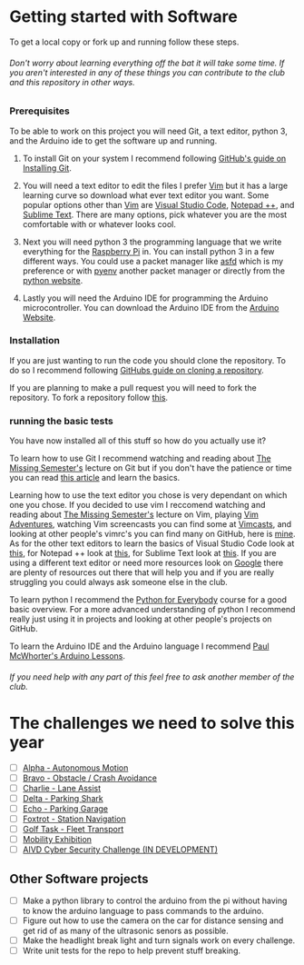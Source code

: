 # Getting started with Software

To get a local copy or fork up and running follow these steps.

###### Don't worry about learning everything off the bat it will take some time. If you aren't interested in any of these things you can contribute to the club and this repository in other ways.

### Prerequisites
To be able to work on this project you will need Git, a text editor, python 3, and the Arduino ide to get the software up and running. 

1. To install Git on your system I recommend following [GitHub's guide on Installing Git](https://github.com/git-guides/install-git).

2. You will need a text editor to edit the files I prefer [Vim][Vim] but it has a large learning curve so download what ever text editor you want. Some popular options other than [Vim][Vim] are [Visual Studio Code](https://code.visualstudio.com/Download), [Notepad ++](https://notepad-plus-plus.org/downloads/), and [Sublime Text](https://www.sublimetext.com/3). There are many options, pick whatever you are the most comfortable with or whatever looks cool.

3. Next you will need python 3 the programming language that we write everything for the [Raspberry Pi][Raspberry Pi] in. You can install python 3 in a few different ways. You could use a packet manager like [asfd](https://asdf-vm.com/#/) which is my preference or with [pyenv](https://github.com/pyenv/pyenv#installation) another packet manager or directly from the [python website](https://www.python.org/downloads/).

4. Lastly you will need the Arduino IDE for programming the Arduino microcontroller. You can download the Arduino IDE from the [Arduino Website](https://www.arduino.cc/en/software).

### Installation

If you are just wanting to run the code you should clone the repository. To do so I recommend following [GitHubs guide on cloning a repository](https://docs.github.com/en/free-pro-team@latest/github/creating-cloning-and-archiving-repositories/cloning-a-repository). 

If you are planning to make a pull request you will need to fork the repository. To fork a repository follow [this](https://docs.github.com/en/free-pro-team@latest/github/getting-started-with-github/fork-a-repo).

### running the basic tests

You have now installed all of this stuff so how do you actually use it?

To learn how to use Git I recommend watching and reading about [The Missing Semester's](https://missing.csail.mit.edu/2020/version-control/) lecture on Git but if you don't have the patience or time you can read [this article](https://www.freecodecamp.org/news/learn-the-basics-of-git-in-under-10-minutes-da548267cc91/) and learn the basics.

Learning how to use the text editor you chose is very dependant on which one you chose. If you decided to use vim I reccomend watching and reading about [The Missing Semester's](https://missing.csail.mit.edu/2020/editors/) lecture on Vim, playing [Vim Adventures](https://vim-adventures.com), watching Vim screencasts you can find some at [Vimcasts](http://vimcasts.org), and looking at other people's vimrc's you can find many on GitHub, here is [mine](https://github.com/N1H1L0/.dotfiles/blob/main/vim/vimrc). As for the other text editors to learn the basics of Visual Studio Code look at [this](https://code.visualstudio.com/docs/getstarted/introvideos), for Notepad ++ look at [this](https://npp-user-manual.org/docs/getting-started/), for Sublime Text look at [this](https://sublime-text-unofficial-documentation.readthedocs.io/en/latest/basic_concepts.html). If you are using a different text editor or need more resources look on [Google](https://www.google.com) there are plenty of resources out there that will help you and if you are really struggling you could always ask someone else in the club.

To learn python I recommend the [Python for Everybody](https://www.coursera.org/specializations/python) course for a good basic overview. For a more advanced understanding of python I recommend really just using it in projects and looking at other people's projects on GitHub.

To learn the Arduino IDE and the Arduino language I recommend [Paul McWhorter's Arduino Lessons](https://www.youtube.com/playlist?list=PLGs0VKk2DiYx6CMdOQR_hmJ2NbB4mZQn-).

###### If you need help with any part of this feel free to ask another member of the club.

# The challenges we need to solve this year
- [ ] [Alpha - Autonomous Motion](/2020-2021/Alpha)
- [ ] [Bravo - Obstacle / Crash Avoidance](/2020-2021/Bravo)
- [ ] [Charlie - Lane Assist](/2020-2021/Charlie)
- [ ] [Delta - Parking Shark](/2020-2021/Delta)
- [ ] [Echo - Parking Garage](/2020-2021/Echo)
- [ ] [Foxtrot - Station Navigation](/2020-2021/Foxtrot)
- [ ] [Golf Task - Fleet Transport](/2020-2021/Golf_Task)
- [ ] [Mobility Exhibition](/2020-2021/Mobility_Exhibition)
- [ ] [AIVD Cyber Security Challenge (IN DEVELOPMENT)](/2020-2021/AIVD_Cyber_Security_Challenge)

## Other Software projects
- [ ] Make a python library to control the arduino from the pi without having to know the arduino language to pass commands to the arduino.
- [ ] Figure out how to use the camera on the car for distance sensing and get rid of as many of the ultrasonic senors as possible.
- [ ] Make the headlight break light and turn signals work on every challenge.
- [ ] Write unit tests for the repo to help prevent stuff breaking.

<!-- Links -->
[Vim]: https://www.vim.org/download.php 
[Raspberry Pi]: https://www.raspberrypi.org
